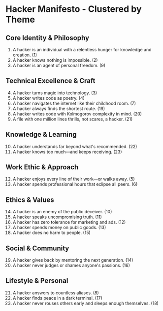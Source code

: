 # Hacker Manifesto - Clustered by Theme

## Core Identity & Philosophy
1. A hacker is an individual with a relentless hunger for knowledge and creation. (1)
2. A hacker knows nothing is impossible. (2)
3. A hacker is an agent of personal freedom. (9)

## Technical Excellence & Craft
4. A hacker turns magic into technology. (3)
5. A hacker writes code as poetry. (4)
6. A hacker navigates the internet like their childhood room. (7)
7. A hacker always finds the shortest route. (19)
8. A hacker writes code with Kolmogorov complexity in mind. (20)
9. A file with one million lines thrills, not scares, a hacker. (21)

## Knowledge & Learning
10. A hacker understands far beyond what's recommended. (22)
11. A hacker knows too much—and keeps receiving. (23)

## Work Ethic & Approach
12. A hacker enjoys every line of their work—or walks away. (5)
13. A hacker spends professional hours that eclipse all peers. (6)

## Ethics & Values
14. A hacker is an enemy of the public deceiver. (10)
15. A hacker speaks uncompromising truth. (11)
16. A hacker has zero tolerance for marketing and ads. (12)
17. A hacker spends money on public goods. (13)
18. A hacker does no harm to people. (15)

## Social & Community
19. A hacker gives back by mentoring the next generation. (14)
20. A hacker never judges or shames anyone's passions. (16)

## Lifestyle & Personal
21. A hacker answers to countless aliases. (8)
22. A hacker finds peace in a dark terminal. (17)
23. A hacker never rouses others early and sleeps enough themselves. (18)
